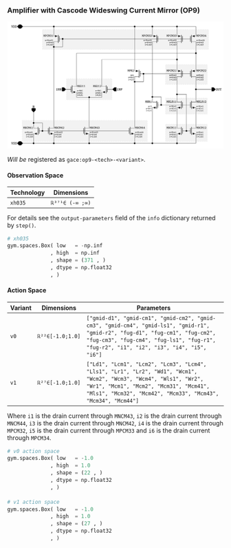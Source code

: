 ### Amplifier with Cascode Wideswing Current Mirror (OP9)

![op9](https://raw.githubusercontent.com/matthschw/ace/main/figures/op9.png)

_Will be_ registered as `gace:op9-<tech>-<variant>`.

#### Observation Space

| Technology | Dimensions      |
|------------|-----------------|
| `xh035`    | `ℝ³⁷¹∈ (-∞ ;∞)` |

For details see the `output-parameters` field of the `info` dictionary
returned by `step()`.

```python
# xh035
gym.spaces.Box( low   = -np.inf
              , high  = np.inf
              , shape = (371 , )
              , dtype = np.float32
              , )
```

#### Action Space

| Variant | Dimensions           | Parameters                                                                                                                                                                                                                    |
|---------|----------------------|-------------------------------------------------------------------------------------------------------------------------------------------------------------------------------------------------------------------------------|
| `v0`    | `ℝ²²∈[-1.0;1.0]` | `["gmid-d1", "gmid-cm1", "gmid-cm2", "gmid-cm3", "gmid-cm4", "gmid-ls1", "gmid-r1", "gmid-r2", "fug-d1", "fug-cm1", "fug-cm2", "fug-cm3", "fug-cm4", "fug-ls1", "fug-r1", "fug-r2", "i1", "i2", "i3", "i4", "i5", "i6"]`      |
| `v1`    | `ℝ²⁷∈[-1.0;1.0]` | `["Ld1", "Lcm1", "Lcm2", "Lcm3", "Lcm4", "Lls1", "Lr1", "Lr2", "Wd1", "Wcm1", "Wcm2", "Wcm3", "Wcm4", "Wls1", "Wr2", "Wr1", "Mcm1", "Mcm2", "Mcm31", "Mcm41", "Mls1", "Mcm32", "Mcm42", "Mcm33", "Mcm43", "Mcm34", "Mcm44"]` |

Where `i1` is the drain current through `MNCM43`, `i2` is the drain current
through `MNCM44`, `i3` is the drain current through `MNCM42`, `i4` is the drain
current through `MPCM32`, `i5` is the drain current through `MPCM33` and `i6`
is the drain current through `MPCM34`.

```python
# v0 action space
gym.spaces.Box( low   = -1.0
              , high  = 1.0
              , shape = (22 , )
              , dtype = np.float32
              , )

# v1 action space
gym.spaces.Box( low   = -1.0
              , high  = 1.0
              , shape = (27 , )
              , dtype = np.float32
              , )
```

